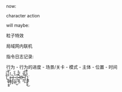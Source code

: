 now:

character action

will maybe:

粒子特效

局域网内联机

指令日志记录:

行为 - 行为的进度 - 场景/关卡 - 模式 - 主体 - 位置 - 时间

(̢̝͖͉̃͐́̒͝͝ ̨̝̝̮̦͚͖͚̀̒ ̢͚̲̠̃̽̃͐̏̀i̶̢̲͚̺͉̝͐͐̽ ̶̴̢͚̲̲͖̎͐ͅ|̶͔͎͖̮̈́͋̑̅ͅ-̴͎͉̲̪̜͐͜͝ͅ|̷̴͖̯͖̅͋̎͐̽ ̷̶͎̝͖͖̒̏̈́̃@̶̷͖̠̲̈́̏̒͘͠ ̴̢̮͔͖̑̿̒͐͠|̢͚͖̲̪͚̲̃̑͜)͚̝̺̃̿͐̀̅̏͘

